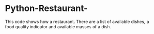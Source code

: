 # Python-Restaurant-
This code shows how a restaurant.
There are a list of available dishes, a food quality indicator and available masses of a dish. 
